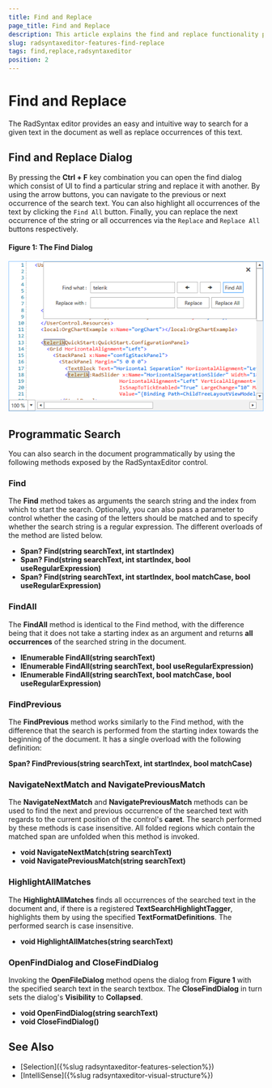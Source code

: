 ```yaml
---
title: Find and Replace
page_title: Find and Replace
description: This article explains the find and replace functionality provided by the RadSyntaxEditor control.
slug: radsyntaxeditor-features-find-replace
tags: find,replace,radsyntaxeditor
position: 2
---
```


# Find and Replace

The RadSyntax editor provides an easy and intuitive way to search for a given text in the document as well as replace occurrences of this text.

## Find and Replace Dialog

By pressing the **Ctrl + F** key combination you can open the find dialog which consist of UI to find a particular string and replace it with another. By using the arrow buttons, you can navigate to the previous or next occurrence of the search text. You can also highlight all occurrences of the text by clicking the `Find All` button. Finally, you can replace the next occurrence of the string or all occurrences via the `Replace` and `Replace All` buttons respectively.

#### Figure 1: The Find Dialog

![The Find Dialog](images/syntaxeditor-find-dialog.png)

## Programmatic Search

You can also search in the document programmatically by using the following methods exposed by the RadSyntaxEditor control.

### Find

The **Find** method takes as arguments the search string and the index from which to start the search. Optionally, you can also pass a parameter to control whether the casing of the letters should be matched and to specify whether the search string is a regular expression. The different overloads of the method are listed below.

* **Span? Find(string searchText, int startIndex)**
* **Span? Find(string searchText, int startIndex, bool useRegularExpression)**
* **Span? Find(string searchText, int startIndex, bool matchCase, bool useRegularExpression)**

### FindAll

The **FindAll** method is identical to the Find method, with the difference being that it does not take a starting index as an argument and returns **all occurrences** of the searched string in the document.

* **IEnumerable<Span> FindAll(string searchText)**
* **IEnumerable<Span> FindAll(string searchText, bool useRegularExpression)**
* **IEnumerable<Span> FindAll(string searchText, bool matchCase, bool useRegularExpression)**

### FindPrevious

The **FindPrevious** method works similarly to the Find method, with the difference that the search is performed from the starting index towards the beginning of the document. It has a single overload with the following definition:

**Span? FindPrevious(string searchText, int startIndex, bool matchCase)**

### NavigateNextMatch and NavigatePreviousMatch

The **NavigateNextMatch** and **NavigatePreviousMatch** methods can be used to find the next and previous occurrence of the searched text with regards to the current position of the control's **caret**. The search performed by these methods is case insensitive. All folded regions which contain the matched span are unfolded when this method is invoked.

* **void NavigateNextMatch(string searchText)**
* **void NavigatePreviousMatch(string searchText)**

### HighlightAllMatches

The **HighlightAllMatches** finds all occurrences of the searched text in the document and, if there is a registered **TextSearchHighlightTagger**, highlights them by using the specified **TextFormatDefinitions**. The performed search is case insensitive.

* **void HighlightAllMatches(string searchText)**

### OpenFindDialog and CloseFindDialog

Invoking the **OpenFileDialog** method opens the dialog from **Figure 1** with the specified search text in the search textbox. The **CloseFindDialog** in turn sets the dialog's **Visibility** to **Collapsed**.

* **void OpenFindDialog(string searchText)**
* **void CloseFindDialog()**

## See Also

* [Selection]({%slug radsyntaxeditor-features-selection%})
* [IntelliSense]({%slug radsyntaxeditor-visual-structure%})